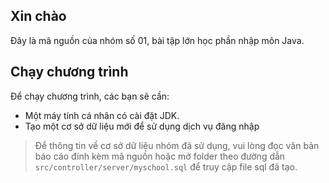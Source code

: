 ## Xin chào

Đây là mã nguồn của nhóm số 01, bài tập lớn
học phần nhập môn Java.

## Chạy chương trình

Để chạy chương trình, các bạn sẽ cần:

-   Một máy tính cá nhân có cài đặt JDK.
-   Tạo một cơ sở dữ liệu mới để sử dụng dịch vụ đăng nhập

> Để thông tin về cơ sở dữ liệu nhóm đã sử dụng, vui lòng đọc văn bản báo cáo đính kèm mã nguồn hoặc mở folder theo đường dẫn `src/controller/server/myschool.sql` để truy cập file sql đã tạo.
